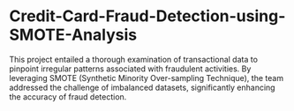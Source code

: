 # Credit-Card-Fraud-Detection-using-SMOTE-Analysis
This project entailed a thorough examination of transactional data to pinpoint irregular patterns associated with fraudulent activities. By leveraging SMOTE (Synthetic Minority Over-sampling Technique), the team addressed the challenge of imbalanced datasets, significantly enhancing the accuracy of fraud detection. 
